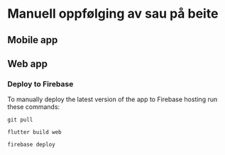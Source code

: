 # Manuell oppfølging av sau på beite

## Mobile app

## Web app

### Deploy to Firebase

To manually deploy the latest version of the app to Firebase hosting run these commands:

`git pull`

`flutter build web`

`firebase deploy`
